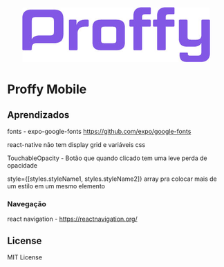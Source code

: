 <h1 align="center">
  <img alt="NextLevelWeek2" title="#NextLevelWeek2" src="https://github.com/oricardos/Proffy/blob/master/logo.jpg" />
</h1>

# Proffy Mobile

## Aprendizados

fonts - expo-google-fonts https://github.com/expo/google-fonts

react-native não tem display grid e variáveis css

TouchableOpacity - Botão que quando clicado tem uma leve perda de opacidade 

style={[styles.styleName1, styles.styleName2]} array pra colocar mais de um estilo em um mesmo elemento 

### Navegação
react navigation - https://reactnavigation.org/


## License
MIT License
